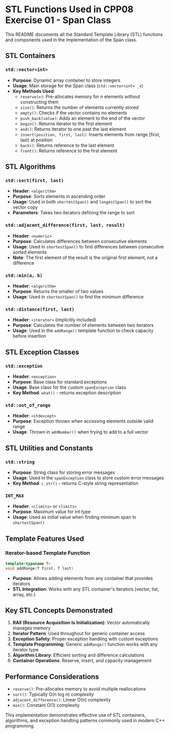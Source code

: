 # STL Functions Used in CPP08 Exercise 01 - Span Class

This README documents all the Standard Template Library (STL) functions and components used in the implementation of the Span class.

## STL Containers

### `std::vector<int>`
- **Purpose**: Dynamic array container to store integers
- **Usage**: Main storage for the Span class (`std::vector<int> _v`)
- **Key Methods Used**:
  - `reserve(n)`: Pre-allocates memory for n elements without constructing them
  - `size()`: Returns the number of elements currently stored
  - `empty()`: Checks if the vector contains no elements
  - `push_back(value)`: Adds an element to the end of the vector
  - `begin()`: Returns iterator to the first element
  - `end()`: Returns iterator to one past the last element
  - `insert(position, first, last)`: Inserts elements from range [first, last) at position
  - `back()`: Returns reference to the last element
  - `front()`: Returns reference to the first element

## STL Algorithms

### `std::sort(first, last)`
- **Header**: `<algorithm>`
- **Purpose**: Sorts elements in ascending order
- **Usage**: Used in both `shortestSpan()` and `longestSpan()` to sort the vector copy
- **Parameters**: Takes two iterators defining the range to sort

### `std::adjacent_difference(first, last, result)`
- **Header**: `<numeric>`
- **Purpose**: Calculates differences between consecutive elements
- **Usage**: Used in `shortestSpan()` to find differences between consecutive sorted elements
- **Note**: The first element of the result is the original first element, not a difference

### `std::min(a, b)`
- **Header**: `<algorithm>`
- **Purpose**: Returns the smaller of two values
- **Usage**: Used in `shortestSpan()` to find the minimum difference

### `std::distance(first, last)`
- **Header**: `<iterator>` (implicitly included)
- **Purpose**: Calculates the number of elements between two iterators
- **Usage**: Used in the `addRange()` template function to check capacity before insertion

## STL Exception Classes

### `std::exception`
- **Header**: `<exception>`
- **Purpose**: Base class for standard exceptions
- **Usage**: Base class for the custom `spanException` class
- **Key Method**: `what()` - returns exception description

### `std::out_of_range`
- **Header**: `<stdexcept>`
- **Purpose**: Exception thrown when accessing elements outside valid range
- **Usage**: Thrown in `addNumber()` when trying to add to a full vector

## STL Utilities and Constants

### `std::string`
- **Purpose**: String class for storing error messages
- **Usage**: Used in the `spanException` class to store custom error messages
- **Key Method**: `c_str()` - returns C-style string representation

### `INT_MAX`
- **Header**: `<climits>` or `<limits>`
- **Purpose**: Maximum value for int type
- **Usage**: Used as initial value when finding minimum span in `shortestSpan()`

## Template Features Used

### Iterator-based Template Function
```cpp
template<typename T>
void addRange(T first, T last)
```
- **Purpose**: Allows adding elements from any container that provides iterators
- **STL Integration**: Works with any STL container's iterators (vector, list, array, etc.)

## Key STL Concepts Demonstrated

1. **RAII (Resource Acquisition Is Initialization)**: Vector automatically manages memory
2. **Iterator Pattern**: Used throughout for generic container access
3. **Exception Safety**: Proper exception handling with custom exceptions
4. **Template Programming**: Generic `addRange()` function works with any iterator type
5. **Algorithm Library**: Efficient sorting and difference calculations
6. **Container Operations**: Reserve, insert, and capacity management

## Performance Considerations

- `reserve()`: Pre-allocates memory to avoid multiple reallocations
- `sort()`: Typically O(n log n) complexity
- `adjacent_difference()`: Linear O(n) complexity
- `min()`: Constant O(1) complexity

This implementation demonstrates effective use of STL containers, algorithms, and exception handling patterns commonly used in modern C++ programming.